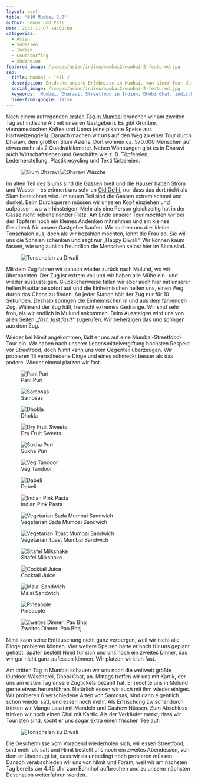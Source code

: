 ```yaml
---
layout: post
title: '#10 Mumbai 2.0'
author: Jenny und Pati
date: 2023-11-07 14:00:00
categories:
  - Asien
  - Südasien
  - Indien
  - Couchsurfing
  - Südindien
featured_image: /images/asien/indien/mumbai2/mumbai-2-featured.jpg
seo:
  title: Mumbai - Teil 2
  description: Entdecke unsere Erlebnisse in Mumbai, von einer Tour durch Dharavi bis hin zu einer Streetfood-Tour mit unseren Gastgebern.
  social_image: /images/asien/indien/mumbai2/mumbai-2-featured.jpg
  keywords: 'Mumbai, Dharavi, Streetfood in Indien, Dhobi Ghat, indische Küche, Reisetagebuch'
  hide-from-google: false
---
```

Nach einem aufregenden [ersten Tag in Mumbai](mumbai-1) brunchen wir am zweiten Tag auf indische Art mit unseren Gastgebern. Es gibt Grüntee, vietnamesischen Kaffee und Upma (eine pikante Speise aus Hartweizengrieß). Danach machen wir uns auf den Weg zu einer Tour durch Dharavi, dem größten Slum Asiens. Dort wohnen ca. 570.000 Menschen auf etwas mehr als 2 Quadratkilometer. Neben Wohnungen gibt es in Dharavi auch Wirtschaftsleben und Geschäfte wie z. B. Töpfereien, Lederherstellung, Plastikrecycling und Textilfärbereien.

<figure class="img2">
 	<img src="/images/asien/indien/mumbai2/mumbai-10.jpg" alt="Slum Dharavi">
  <img src="/images/asien/indien/mumbai2/mumbai-14.jpg" alt="Dharavi Wäsche">
</figure>

Im alten Teil des Slums sind die Gassen breit und die Häuser haben Strom und Wasser – es erinnert uns sehr an [Old Delhi](neu-delhi), nur dass das dort nicht als Slum bezeichnet wird. Im neuen Teil sind die Gassen extrem schmal und dunkel. Beim Durchqueren müssen wir unseren Kopf einziehen und aufpassen, wo wir hinsteigen. Mehr als eine Person gleichzeitig hat in der Gasse nicht nebeneinander Platz. Am Ende unserer Tour möchten wir bei der Töpferei noch ein kleines Andenken mitnehmen und ein kleines Geschenk für unsere Gastgeber kaufen. Wir suchen uns drei kleine Tonschalen aus, doch als wir bezahlen möchten, lehnt die Frau ab. Sie will uns die Schalen schenken und sagt nur „Happy Diwali“. Wir können kaum fassen, wie unglaublich freundlich die Menschen selbst hier im Slum sind. 

<figure class="img1">
 	<img src="/images/asien/indien/mumbai2/mumbai-11.jpg" alt="Tonschalen zu Diwali">
</figure>

Mit dem Zug fahren wir danach wieder zurück nach Mulund, wo wir übernachten. Der Zug ist extrem voll und wir haben alle Mühe ein- und wieder auszusteigen. Glücklicherweise fallen wir aber auch hier mit unserer hellen Hautfarbe sofort auf und die Einheimischen helfen uns, einen Weg durch das Chaos zu finden. An jeder Station hält der Zug nur für 10 Sekunden. Deshalb springen die Einheimischen in und aus dem fahrenden Zug. Während der Zug hält, herrscht extremes Gedränge. Wir sind sehr froh, als wir endlich in Mulund ankommen. Beim Aussteigen wird uns von allen Seiten *„fast, fast fast!“* zugerufen. Wir beherzigen das und springen aus dem Zug.

Wieder bei Nimit angekommen, lädt er uns auf eine Mumbai-Streetfood-Tour ein. Wir haben nach unserer Lebensmittelvergiftung höchsten Respekt vor Streetfood, doch Nimit kann uns vom Gegenteil überzeugen. Wir probieren 15 verschiedene Dinge und eines schmeckt besser als das andere. Wieder einmal platzen wir fast. 

<!-- 15 img fotogallerie essen -->
<div class="img3">
<figure>
 	<img src="/images/asien/indien/mumbai2/streetfood-4.jpg" alt="Pani Puri">
  <figcaption> Pani Puri</figcaption>
</figure>
<figure>
  <img src="/images/asien/indien/mumbai2/streetfood-2.jpg" alt="Samosas">
  <figcaption> Samosas</figcaption>
</figure>
<figure>
  <img src="/images/asien/indien/mumbai2/streetfood-3.jpg" alt="Dhokla">
  <figcaption> Dhokla</figcaption>
</figure>
</div>

<div class="img3">
<figure>
  <img src="/images/asien/indien/mumbai2/streetfood-14.jpg" alt="Dry Fruit Sweets">
  <figcaption> Dry Fruit Sweets</figcaption>
</figure>
<figure>
  <img src="/images/asien/indien/mumbai2/streetfood-5.jpg" alt="Sukha Puri">
  <figcaption> Sukha Puri</figcaption>
</figure>
<figure>
  <img src="/images/asien/indien/mumbai2/streetfood-6.jpg" alt="Veg Tandoor">
  <figcaption> Veg Tandoor</figcaption>
</figure>
</div>

<div class="img3">
<figure>
 	<img src="/images/asien/indien/mumbai2/streetfood-7.jpg" alt="Dabeli">
  <figcaption> Dabeli</figcaption>
</figure>
<figure>
  <img src="/images/asien/indien/mumbai2/streetfood-8.jpg" alt="Indian Pink Pasta">
  <figcaption> Indian Pink Pasta</figcaption>
</figure>
<figure>
  <img src="/images/asien/indien/mumbai2/streetfood-9.jpg" alt="Vegetarian Sada Mumbai Sandwich">
  <figcaption> Vegetarian Sada Mumbai Sandwich</figcaption>
</figure>
</div>

<div class="img3">
<figure>
 	<img src="/images/asien/indien/mumbai2/streetfood-10.jpg" alt="Vegetarian Toast Mumbai Sandwich">
  <figcaption> Vegetarian Toast Mumbai Sandwich</figcaption>
</figure>
<figure>
  <img src="/images/asien/indien/mumbai2/streetfood-11.jpg" alt="Sitafel Milkshake">
  <figcaption> Sitafel Milkshake</figcaption>
</figure>
<figure>
  <img src="/images/asien/indien/mumbai2/streetfood-12.jpg" alt="Cocktail Juice">
  <figcaption> Cocktail Juice</figcaption>
</figure>
</div>

<div class="img3">
<figure>
 	<img src="/images/asien/indien/mumbai2/streetfood-13.jpg" alt="Malai Sandwich">
  <figcaption> Malai Sandwich</figcaption>
</figure>
<figure>
  <img src="/images/asien/indien/mumbai2/streetfood-1.jpg" alt="Pineapple">
  <figcaption> Pineapple</figcaption>
</figure>
<figure>
  <img src="/images/asien/indien/mumbai2/streetfood-15.jpg" alt="Zweites Dinner: Pao Bhaji">
  <figcaption> Zweites Dinner: Pao Bhaji</figcaption>
</figure>
</div>

Nimit kann seine Enttäuschung nicht ganz verbergen, weil wir nicht alle Dinge probieren können. Vier weitere Speisen hätte er noch für uns geplant gehabt. Später bestellt Nimit für sich und uns noch ein zweites Dinner, das wir gar nicht ganz aufessen können. Wir platzen wirklich fast.

Am dritten Tag in Mumbai schauen wir uns noch die weltweit größte Outdoor-Wäscherei, Dhobi Ghat, an. Mittags treffen wir uns mit Kartik, der uns am ersten Tag unsere Zugtickets bezahlt hat. Er möchte uns in Mulund gerne etwas herumführen. Natürlich essen wir auch mit ihm wieder einiges. Wir probieren 6 verschiedene Arten von Samosas, sind dann eigentlich schon wieder satt, und essen noch mehr. Als Erfrischung zwischendurch trinken wir Mango Lassi mit Mandeln und Cashew Nüssen. Zum Abschluss trinken wir noch einen Chai mit Kartik. Als der Verkäufer merkt, dass wir Touristen sind, kocht er uns sogar extra einen frischen Tee auf. 

<figure class="img1">
 	<img src="/images/asien/indien/mumbai2/mumbai-12.jpg" alt="Tonschalen zu Diwali">
</figure>

Die Geschehnisse vom Vorabend wiederholen sich, wir essen Streetfood, sind mehr als satt und Nimit bestellt uns noch ein zweites Abendessen, von dem er überzeugt ist, dass wir es unbedingt noch probieren müssen. Danach verabschieden wir uns von Nimit und Foram, weil wir am nächsten Tag bereits um 4.45 Uhr zum Bahnhof aufbrechen und zu unserer nächsten Destination weiterfahren werden.
